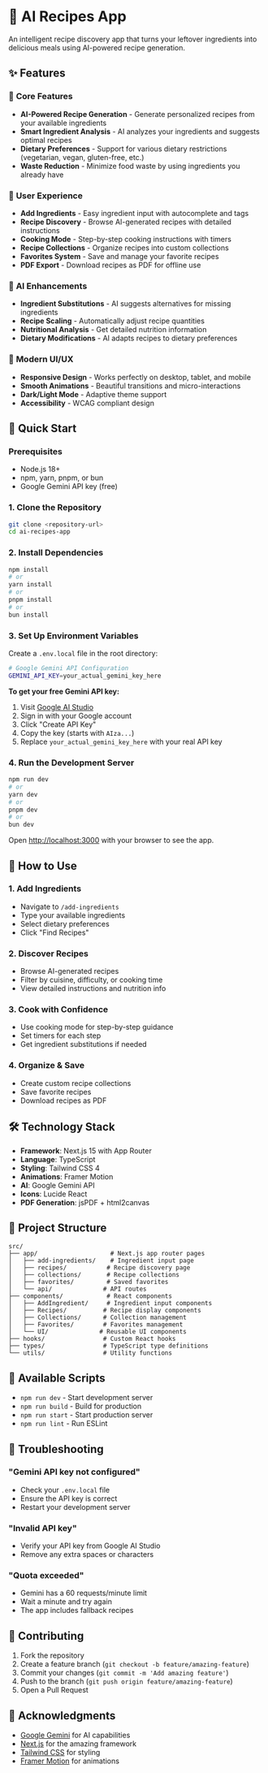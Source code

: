 # 🍳 AI Recipes App

An intelligent recipe discovery app that turns your leftover ingredients into delicious meals using AI-powered recipe generation.

## ✨ Features

### 🎯 **Core Features**
- **AI-Powered Recipe Generation** - Generate personalized recipes from your available ingredients
- **Smart Ingredient Analysis** - AI analyzes your ingredients and suggests optimal recipes
- **Dietary Preferences** - Support for various dietary restrictions (vegetarian, vegan, gluten-free, etc.)
- **Waste Reduction** - Minimize food waste by using ingredients you already have

### 📱 **User Experience**
- **Add Ingredients** - Easy ingredient input with autocomplete and tags
- **Recipe Discovery** - Browse AI-generated recipes with detailed instructions
- **Cooking Mode** - Step-by-step cooking instructions with timers
- **Recipe Collections** - Organize recipes into custom collections
- **Favorites System** - Save and manage your favorite recipes
- **PDF Export** - Download recipes as PDF for offline use

### 🤖 **AI Enhancements**
- **Ingredient Substitutions** - AI suggests alternatives for missing ingredients
- **Recipe Scaling** - Automatically adjust recipe quantities
- **Nutritional Analysis** - Get detailed nutrition information
- **Dietary Modifications** - AI adapts recipes to dietary preferences

### 🎨 **Modern UI/UX**
- **Responsive Design** - Works perfectly on desktop, tablet, and mobile
- **Smooth Animations** - Beautiful transitions and micro-interactions
- **Dark/Light Mode** - Adaptive theme support
- **Accessibility** - WCAG compliant design

## 🚀 Quick Start

### Prerequisites
- Node.js 18+ 
- npm, yarn, pnpm, or bun
- Google Gemini API key (free)

### 1. Clone the Repository
```bash
git clone <repository-url>
cd ai-recipes-app
```

### 2. Install Dependencies
```bash
npm install
# or
yarn install
# or
pnpm install
# or
bun install
```

### 3. Set Up Environment Variables

Create a `.env.local` file in the root directory:

```bash
# Google Gemini API Configuration
GEMINI_API_KEY=your_actual_gemini_key_here
```

**To get your free Gemini API key:**
1. Visit [Google AI Studio](https://makersuite.google.com/app/apikey)
2. Sign in with your Google account
3. Click "Create API Key"
4. Copy the key (starts with `AIza...`)
5. Replace `your_actual_gemini_key_here` with your real API key

### 4. Run the Development Server
```bash
npm run dev
# or
yarn dev
# or
pnpm dev
# or
bun dev
```

Open [http://localhost:3000](http://localhost:3000) with your browser to see the app.

## 🎯 How to Use

### 1. **Add Ingredients**
- Navigate to `/add-ingredients`
- Type your available ingredients
- Select dietary preferences
- Click "Find Recipes"

### 2. **Discover Recipes**
- Browse AI-generated recipes
- Filter by cuisine, difficulty, or cooking time
- View detailed instructions and nutrition info

### 3. **Cook with Confidence**
- Use cooking mode for step-by-step guidance
- Set timers for each step
- Get ingredient substitutions if needed

### 4. **Organize & Save**
- Create custom recipe collections
- Save favorite recipes
- Download recipes as PDF

## 🛠️ Technology Stack

- **Framework**: Next.js 15 with App Router
- **Language**: TypeScript
- **Styling**: Tailwind CSS 4
- **Animations**: Framer Motion
- **AI**: Google Gemini API
- **Icons**: Lucide React
- **PDF Generation**: jsPDF + html2canvas

## 📁 Project Structure

```
src/
├── app/                    # Next.js app router pages
│   ├── add-ingredients/    # Ingredient input page
│   ├── recipes/           # Recipe discovery page
│   ├── collections/       # Recipe collections
│   ├── favorites/         # Saved favorites
│   └── api/              # API routes
├── components/            # React components
│   ├── AddIngredient/     # Ingredient input components
│   ├── Recipes/          # Recipe display components
│   ├── Collections/      # Collection management
│   ├── Favorites/        # Favorites management
│   └── UI/              # Reusable UI components
├── hooks/                # Custom React hooks
├── types/                # TypeScript type definitions
└── utils/                # Utility functions
```

## 🔧 Available Scripts

- `npm run dev` - Start development server
- `npm run build` - Build for production
- `npm run start` - Start production server
- `npm run lint` - Run ESLint

## 🚨 Troubleshooting

### **"Gemini API key not configured"**
- Check your `.env.local` file
- Ensure the API key is correct
- Restart your development server

### **"Invalid API key"**
- Verify your API key from Google AI Studio
- Remove any extra spaces or characters

### **"Quota exceeded"**
- Gemini has a 60 requests/minute limit
- Wait a minute and try again
- The app includes fallback recipes

## 🤝 Contributing

1. Fork the repository
2. Create a feature branch (`git checkout -b feature/amazing-feature`)
3. Commit your changes (`git commit -m 'Add amazing feature'`)
4. Push to the branch (`git push origin feature/amazing-feature`)
5. Open a Pull Request

## 🙏 Acknowledgments

- [Google Gemini](https://ai.google.dev/) for AI capabilities
- [Next.js](https://nextjs.org/) for the amazing framework
- [Tailwind CSS](https://tailwindcss.com/) for styling
- [Framer Motion](https://www.framer.com/motion/) for animations
